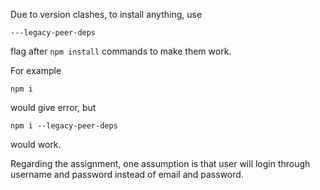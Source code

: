Due to version clashes, to install anything, use 
```
---legacy-peer-deps
```

flag after `npm install` commands to make them work.

For example

```
npm i
```

would give error, but 

```
npm i --legacy-peer-deps
```

would work.

Regarding the assignment, one assumption is that user will login through username and password instead of email and password.
